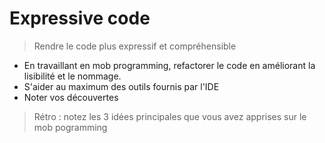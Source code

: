 # Expressive code

> Rendre le code plus expressif et compréhensible

- En travaillant en mob programming, refactorer le code en améliorant la lisibilité et le nommage.
- S'aider au maximum des outils fournis par l'IDE
- Noter vos découvertes

> Rétro : notez les 3 idées principales que vous avez apprises sur le mob pogramming